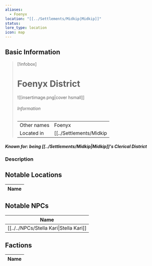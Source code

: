 ```yaml
---
aliases:
  - Foenyx
location: "[[../Settlements/Midkip|Midkip]]"
status: 
lore_type: location
icon: map
---
```

## Basic Information
> [!infobox]
> # Foenyx District
> ![[insertimage.png|cover hsmall]]
> ###### Information
> |   |  |
> | ---- | ---- |
> | Other names | Foenyx|
> | Located in | [[../Settlements/Midkip|Midkip]]|
##### Known for: being [[../Settlements/Midkip|Midkip]]'s Clerical District
### Description
## Notable Locations
| Name |
| ---- |

## Notable NPCs
| Name                                 |
| ------------------------------------ |
| [[../../NPCs/Stella Kari\|Stella Kari]] |

## Factions
| Name |
| ---- |
